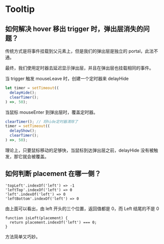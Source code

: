 # Tooltip

## 如何解决 hover 移出 trigger 时，弹出层消失的问题？

传统方式是将事件挂载到父元素上，但是我们的弹出层是独立的 portal，此法不通。

最终，我们使用定时器去延迟显示弹出层，并且在弹出层也挂载相同的事件。

当 trigger 触发 mouseLeave 时，创建一个定时器来 delayHide

```js
let timer = setTimeout((
  delayHide();
  clearTimer();
) =>, 50);
```

当鼠标 mouseEnter 到弹出层时，覆盖定时器。

```js
clearTimer(); // 将hide定时器清除了
timer = setTimeout((
  delayShow();
  clearTimer();
) =>, 50);
```

理论上，只要鼠标移动的足够快，当鼠标到达弹出层之前，delayHide 没有被触发，那它就会被覆盖。

## 如何判断 placement 在哪一侧？

```tsx
'topLeft'.indexOf('left') => -1
'leftTop'.indexOf('left') => 0
'left'.indexOf('left') => 0
'leftBottom'.indexOf('left') => 0
```

由上面可以看出，由 left 开头的三个位置，返回值都是 0，而 Left 结尾的不是 0

```tsx
function isLeft(placement) {
  return placement.indexOf('left') === 0;
}
```

方法简单又巧妙。
